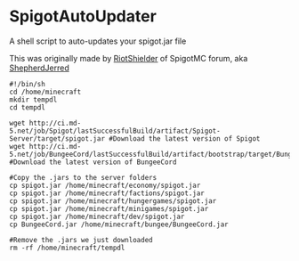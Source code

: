 # SpigotAutoUpdater
A shell script to auto-updates your spigot.jar file


This was originally made by <a href="https://www.spigotmc.org/members/riotshielder.51">RiotShielder</a> of SpigotMC forum, aka <a href="https://github.com/ShepherdJerred">ShepherdJerred</a>


```
#!/bin/sh
cd /home/minecraft
mkdir tempdl
cd tempdl
 
wget http://ci.md-5.net/job/Spigot/lastSuccessfulBuild/artifact/Spigot-Server/target/spigot.jar #Download the latest version of Spigot
wget http://ci.md-5.net/job/BungeeCord/lastSuccessfulBuild/artifact/bootstrap/target/BungeeCord.jar #Download the latest version of BungeeCord
 
#Copy the .jars to the server folders
cp spigot.jar /home/minecraft/economy/spigot.jar
cp spigot.jar /home/minecraft/factions/spigot.jar
cp spigot.jar /home/minecraft/hungergames/spigot.jar
cp spigot.jar /home/minecraft/minigames/spigot.jar
cp spigot.jar /home/minecraft/dev/spigot.jar
cp BungeeCord.jar /home/minecraft/bungee/BungeeCord.jar
 
#Remove the .jars we just downloaded
rm -rf /home/minecraft/tempdl
```
